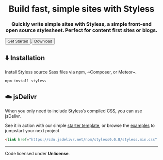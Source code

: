 <h1 style="text-align:center;" align="center">Build fast, simple sites with Styless</h1>
<h3 style="text-align:center;" align="center">
Quickly write simple sites with Styless, a simple front-end open source stylesheet. Perfect for content first sites or blogs.
</h3>

<button><a href="/guide">Get Started</a></button>.<button><a href="/download">Download</a></button>

## ⬇️ Installation
Install Styless source Sass files via npm, ~Composer, or Meteor~.
```bash
npm install styless
```
<!--gem install styless -v 0.0.0-->

## ☁️ jsDelivr
When you only need to include Styless’s compiled CSS, you can use jsDelivr.

See it in action with our simple [starter template](guide#starter-template), or browse the [examples](examples) to jumpstart your next project.

```html
<link href="https://cdn.jsdelivr.net/npm/styless0.0.0/styless.min.css" rel="stylesheet" crossorigin="anonymous">
```

---

Code licensed under **Unlicense**.
